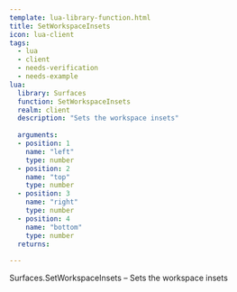 ```yaml
---
template: lua-library-function.html
title: SetWorkspaceInsets
icon: lua-client
tags:
  - lua
  - client
  - needs-verification
  - needs-example
lua:
  library: Surfaces
  function: SetWorkspaceInsets
  realm: client
  description: "Sets the workspace insets"
  
  arguments:
  - position: 1
    name: "left"
    type: number
  - position: 2
    name: "top"
    type: number
  - position: 3
    name: "right"
    type: number
  - position: 4
    name: "bottom"
    type: number
  returns:
    
---
```


<div class="lua__search__keywords">
Surfaces.SetWorkspaceInsets &#x2013; Sets the workspace insets
</div>
